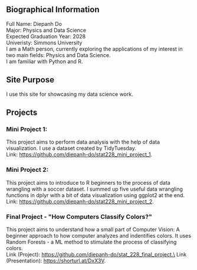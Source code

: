 ## Biographical Information
Full Name: Diepanh Do\
Major: Physics and Data Science\
Expected Graduation Year: 2028\
Univeristy: Simmons University\
I am a Math person, currently exploring the applications of my interest in two main fields: Physics and Data Science.\
I am familiar with Python and R.

## Site Purpose
I use this site for showcasing my data science work.

## Projects

### Mini Project 1:
This project aims to perform data analysis with the help of data visualization. I use a dataset created by TidyTuesday.\
Link: https://github.com/diepanh-do/stat228_mini_project_1.

### Mini Project 2:
This project aims to introduce to R beginners to the process of data wrangling with a soccer dataset. I summed up five useful data wrangling functions in dplyr with a bit of data visualization using ggplot2 at the end.\
Link: https://github.com/diepanh-do/stat228_mini_project_2.

### Final Project - "How Computers Classify Colors?"
This project aims to understand how a small part of Computer Vision: A beginner approach to how computer analyzes and indentifies colors. It uses Random Forests - a ML method to stimulate the process of classifying colors.\
Link (Project): https://github.com/diepanh-do/stat_228_final_project.\
Link (Presentation): https://shorturl.at/DxX3V.

